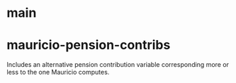 # main

# mauricio-pension-contribs

Includes an alternative pension contribution variable
corresponding more or less to the one Mauricio computes.
